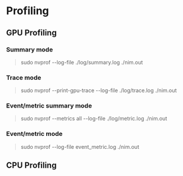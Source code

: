 # Profiling

## GPU Profiling

### Summary mode

> sudo nvprof --log-file ./log/summary.log ./nim.out

### Trace mode

> sudo nvprof --print-gpu-trace --log-file ./log/trace.log ./nim.out

### Event/metric summary mode

> sudo nvprof --metrics all --log-file ./log/metric.log ./nim.out

### Event/metric mode

> sudo nvprof --log-file event_metric.log ./nim.out

## CPU Profiling
